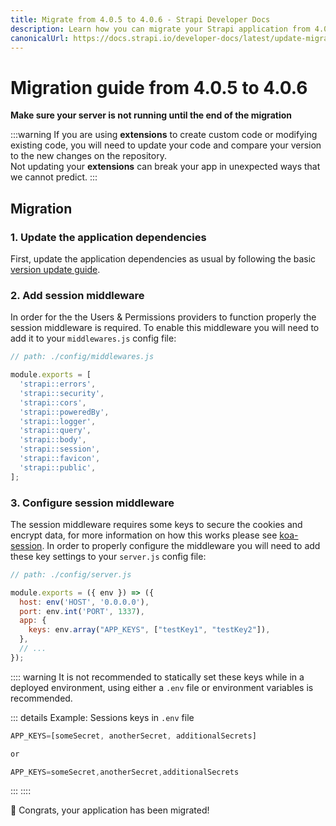 ```yaml
---
title: Migrate from 4.0.5 to 4.0.6 - Strapi Developer Docs
description: Learn how you can migrate your Strapi application from 4.0.5 to 4.0.6.
canonicalUrl: https://docs.strapi.io/developer-docs/latest/update-migration-guides/migration-guides/v4/migration-guide-4.0.x-to4.0.6.html
---
```


# Migration guide from 4.0.5 to 4.0.6

**Make sure your server is not running until the end of the migration**

:::warning
If you are using **extensions** to create custom code or modifying existing code, you will need to update your code and compare your version to the new changes on the repository.
<br>
Not updating your **extensions** can break your app in unexpected ways that we cannot predict.
:::

## Migration

### 1. Update the application dependencies

First, update the application dependencies as usual by following the basic [version update guide](../../update-version.md).

### 2. Add session middleware

In order for the the Users & Permissions providers to function properly the session middleware is required. To enable this middleware you will need to add it to your `middlewares.js` config file:

```jsx
// path: ./config/middlewares.js

module.exports = [
  'strapi::errors',
  'strapi::security',
  'strapi::cors',
  'strapi::poweredBy',
  'strapi::logger',
  'strapi::query',
  'strapi::body',
  'strapi::session',
  'strapi::favicon',
  'strapi::public',
];
```

### 3. Configure session middleware

The session middleware requires some keys to secure the cookies and encrypt data, for more information on how this works please see [koa-session](https://github.com/koajs/session/blob/master/Readme.md). In order to properly configure the middleware you will need to add these key settings to your `server.js` config file:

```jsx
// path: ./config/server.js

module.exports = ({ env }) => ({
  host: env('HOST', '0.0.0.0'),
  port: env.int('PORT', 1337),
  app: {
    keys: env.array("APP_KEYS", ["testKey1", "testKey2"]),
  },
  // ...
});
```

:::: warning
It is not recommended to statically set these keys while in a deployed environment, using either a `.env` file or environment variables is recommended.

::: details Example: Sessions keys in `.env` file

```js
APP_KEYS=[someSecret, anotherSecret, additionalSecrets]

or 

APP_KEYS=someSecret,anotherSecret,additionalSecrets
```

:::
::::


🎉 Congrats, your application has been migrated!
